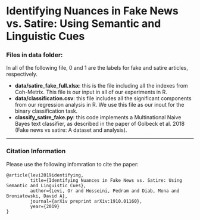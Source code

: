# Identifying Nuances in Fake News vs. Satire: Using Semantic and Linguistic Cues

### Files in data folder:
In all of the following file, 0 and 1 are the labels for fake and satire articles, respectively.

* **data/satire_fake_full.xlsx**: this is the file including all the indexes from Coh-Metrix. This file is our input in all of our experiments in R.
* **data/classification.csv**: this file includes all the significant components from our regression analysis in R. We use this file as our inout for the binary classification task.
* **classify_satire_fake.py**: this code implements a Multinational Naive Bayes text classifier, as described in the paper of Golbeck et al. 2018 (Fake news vs satire: A dataset and analysis).
---
### Citation Information
Please use the following infomration to cite the paper:

```
@article{levi2019identifying,
         title={Identifying Nuances in Fake News vs. Satire: Using Semantic and Linguistic Cues},
         author={Levi, Or and Hosseini, Pedram and Diab, Mona and Broniatowski, David A},
         journal={arXiv preprint arXiv:1910.01160},
         year={2019}
}
```
